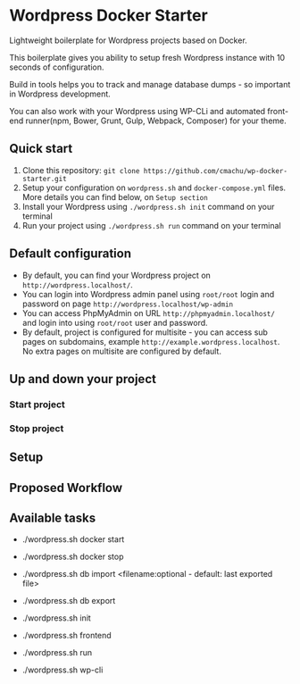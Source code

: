 # Wordpress Docker Starter
Lightweight boilerplate for Wordpress projects based on Docker.

This boilerplate gives you ability to setup fresh Wordpress instance with 10 seconds of configuration.

Build in tools helps you to track and manage database dumps - so important in Wordpress development.

You can also work with your Wordpress using WP-CLi and automated front-end runner(npm, Bower, Grunt, Gulp, Webpack, Composer) for your theme.

## Quick start
1. Clone this repository: `git clone https://github.com/cmachu/wp-docker-starter.git`
2. Setup your configuration on `wordpress.sh` and `docker-compose.yml` files. More details you can find below, on `Setup section`
3. Install your Wordpress using `./wordpress.sh init` command on your terminal
4. Run your project using `./wordpress.sh run` command on your terminal

## Default configuration
- By default, you can find your Wordpress project on `http://wordpress.localhost/`.
- You can login into Wordpress admin panel using `root/root` login and password on page `http://wordpress.localhost/wp-admin`
- You can access PhpMyAdmin on URL `http://phpmyadmin.localhost/` and login into using `root/root` user and password.
- By default, project is configured for multisite - you can access sub pages on subdomains, example `http://example.wordpress.localhost`. No extra pages on multisite are configured by default.

## Up and down your project
### Start project

### Stop project


## Setup

## Proposed Workflow

## Available tasks

- ./wordpress.sh docker start
- ./wordpress.sh docker stop

- ./wordpress.sh db import <filename:optional - default: last exported file>
- ./wordpress.sh db export

- ./wordpress.sh init
- ./wordpress.sh frontend
- ./wordpress.sh run
- ./wordpress.sh wp-cli <wp-cli commands>